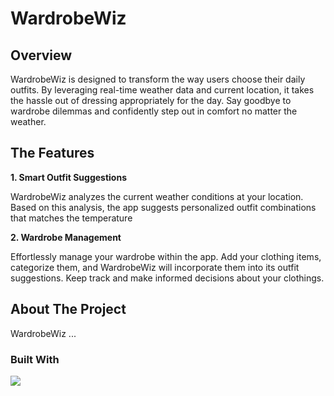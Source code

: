 # WardrobeWiz

## Overview
WardrobeWiz is designed to transform the way users choose their daily outfits. By leveraging real-time weather data and current location, it takes the hassle out of dressing appropriately for the day. Say goodbye to wardrobe dilemmas and confidently step out in comfort no matter the weather.

## The Features

**1. Smart Outfit Suggestions**
<p>WardrobeWiz analyzes the current weather conditions at your location. Based on this analysis, the app suggests personalized outfit combinations that matches the temperature </p>

**2. Wardrobe Management**
<p>Effortlessly manage your wardrobe within the app. Add your clothing items, categorize them, and WardrobeWiz will incorporate them into its outfit suggestions. Keep track and make informed decisions about your clothings.</p>

## About The Project
<p>WardrobeWiz ...</p>

### Built With
<img src="https://skillicons.dev/icons?i=java,spring,maven,html,tailwind,ts,next&perline=8" />

